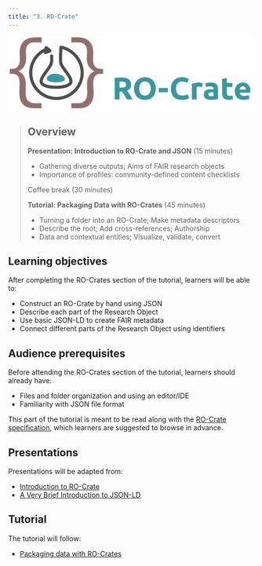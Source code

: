 ```yaml
---
title: "3. RO-Crate"
---
```


![RO-Crate logo](images/ro-crate-wide.svg)

> ## Overview
> **Presentation: Introduction to RO-Crate and JSON** (15 minutes)
> * Gathering diverse outputs; Aims of FAIR research objects   
> * Importance of profiles: community-defined content checklists
> 
> Coffee break (30 minutes)
> 
> **Tutorial: Packaging Data with RO-Crates** (45 minutes)
> 
> * Turning a folder into an RO-Crate; Make metadata descriptors  
> * Describe the root; Add cross-references; Authorship  
> * Data and contextual entities; Visualize, validate, convert

## Learning objectives

After completing the RO-Crates section of the tutorial, learners will be able to:

* Construct an RO-Crate by hand using JSON
* Describe each part of the Research Object
* Use basic JSON-LD to create FAIR metadata
* Connect different parts of the Research Object using identifiers


## Audience prerequisites

Before attending the RO-Crates section of the tutorial, learners should already have:

* Files and folder organization and using an editor/IDE
* Familiarity with JSON file format

This part of the tutorial is meant to be read along with the [RO-Crate specification](https://www.researchobject.org/ro-crate/1.1/), which learners are suggested to browse in advance.

## Presentations

Presentations will be adapted from:

- [Introduction to RO-Crate](https://docs.google.com/presentation/d/1KHKpi0XyAf3WYgtJes3js9d2rJyYx_hh/edit#slide=id.p1)
- [A Very Brief Introduction to JSON-LD](https://docs.google.com/presentation/d/1aJhCsi0zPfBuI59EwCIHclbrrry03R_i/edit#slide=id.p1)

## Tutorial

The tutorial will follow:
- [Packaging data with RO-Crates](https://www.researchobject.org/packaging_data_with_ro-crate/)